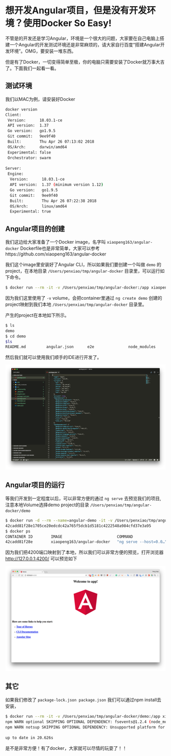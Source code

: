 # 想开发Angular项目，但是没有开发环境？使用Docker So Easy!

不管是的开发还是学习Angular，环境是一个很大的问题，大家要在自己电脑上搭建一个Angular的开发测试环境还是非常麻烦的，请大家自行百度“搭建Angular开发环境”。OMG，要安装一堆东西。

但是有了Docker，一切变得简单至极，你的电脑只需要安装了Docker就万事大吉了。下面我们一起看一看。

## 测试环境

我们以MAC为例，请安装好Docker

```bash
docker version
Client:
 Version:      18.03.1-ce
 API version:  1.37
 Go version:   go1.9.5
 Git commit:   9ee9f40
 Built:        Thu Apr 26 07:13:02 2018
 OS/Arch:      darwin/amd64
 Experimental: false
 Orchestrator: swarm

Server:
 Engine:
  Version:      18.03.1-ce
  API version:  1.37 (minimum version 1.12)
  Go version:   go1.9.5
  Git commit:   9ee9f40
  Built:        Thu Apr 26 07:22:38 2018
  OS/Arch:      linux/amd64
  Experimental: true
```

## Angular项目的创建

我们这边给大家准备了一个Docker image，名字叫 ``xiaopeng163/angular-docker`` Dockerfile也是非常简单，大家可以参考https://github.com/xiaopeng163/angular-docker

我们这个image里安装好了Angular CLI，所以如果我们要创建一个叫做 ``demo`` 的project，在本地目录 ``/Users/penxiao/tmp/angular-docker`` 目录里，可以运行如下命令。

```bash
$ docker run --rm -it -v /Users/penxiao/tmp/angular-docker:/app xiaopeng163/angular-docker ng new demo
```

因为我们这里使用了 ``-v`` volume，会把container里通过 ``ng create demo`` 创建的project映射到我们本地 ``/Users/penxiao/tmp/angular-docker`` 目录里。

产生的project在本地如下所示。

```bash
$ ls
demo
$ cd demo
$ls
README.md         angular.json      e2e               node_modules      package-lock.json package.json      src               tsconfig.json     tslint.json
```

然后我们就可以使用我们顺手的IDE进行开发了。

![vscode](img/vscode-angular.png)

## Angular项目的运行

等我们开发到一定程度以后，可以非常方便的通过 ``ng serve`` 去预览我们的项目, 注意本地Volume选择demo project的目录 ``/Users/penxiao/tmp/angular-docker/demo`` 

```bash
$ docker run -d --rm --name=angular-demo -it -v /Users/penxiao/tmp/angular-docker/demo:/app -p 4200:4200 xiaopeng163/angular-docker ng serve --host=0.0.0.0
42cadd81f28e1705ce20edcdc42a765f5dcb1d5181c4222548a984cfd37e3a95
$ docker ps
CONTAINER ID        IMAGE                        COMMAND                  CREATED             STATUS              PORTS                    NAMES
42cadd81f28e        xiaopeng163/angular-docker   "ng serve --host=0.0…"   4 minutes ago       Up 5 minutes        0.0.0.0:4200->4200/tcp   angular-demo
```

因为我们把4200端口映射到了本地，所以我们可以非常方便的预览，打开浏览器 http://127.0.0.1:4200/ 可以预览如下

![angular](img/angular-demo.png)


## 其它

如果我们修改了 ``package-lock.json package.json`` 我们可以通过npm install去安装，

```bash
$ docker run --rm -it -v /Users/penxiao/tmp/angular-docker/demo:/app xiaopeng163/angular-docker npm install
npm WARN optional SKIPPING OPTIONAL DEPENDENCY: fsevents@1.2.4 (node_modules/fsevents):
npm WARN notsup SKIPPING OPTIONAL DEPENDENCY: Unsupported platform for fsevents@1.2.4: wanted {"os":"darwin","arch":"any"} (current: {"os":"linux","arch":"x64"})

up to date in 20.626s
```

是不是非常方便！有了docker，大家就可以尽情的玩耍了！！
